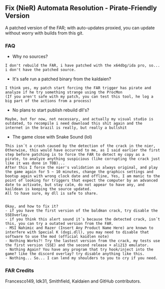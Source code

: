## Fix (NieR) Automata Resolution - Pirate-Friendly Version

A patched version of the FAR; with auto-updates proxied, you can update without worry with builds from this git.

### FAQ
- Why no sources?

```
I don't rebuild the FAR, i have patched with the x64dbg/ida pro, so... i don't have the patched source.
```


- It's safe run a patched binary from the kaldaien?

```
I think yes, my patch start forcing the FAR trigger has pirate and analyze if he try something strange using the ProcMon
(If you aren't safe with my patch, you can test this tool, he log a big part of the actions from a process)
```



- No plans to start publish rebuild dll's?
```
Maybe, but for now, not necessary, and actually my visual studio is outdated, to recompile i need download this shit again and the
internet in the brazil is really, but really a bullshit
```

- The game close with Snake Sound (lol)
```
This isn´t a crash caused by the detection of the crack in the nier, Otherwise, this would have occurred to me, as I said earlier the first step before patching is to force the FAR to detect my copy as a pirate, to analyze anything suspicious (like corrupting the crack just like it was done in TOB)...
After this I force the nier's validation as always original, and play the game again for 5 ~ 10 minutes, change the graphics settings and bootup again with wrong clock date and offline, Yes, I am manic to the point of looking for triggers that expect the computer by an advanced date to activate, but stay calm, do not appear to have any, and kaildean is keeping the source updated.
All to have sure, my dll is safe to share.


Okay, and how to fix it?
- if you have the first version of the baldman crack, try disable the SSEOverlay.
- if you think this alert sound it´s because the detected crack, isn´t this, you can try a outated version from the FAR.
- MSI Nahimic and Razer (Insert Any Product Name Here) are known to interfere with Special K (dxgi.dll), you may need to disable that software to use the mod (official kaidlen note)
- Nothing Works?! Try the lastest version from the crack, my tests use the first version (SSE) and the second release + ali213 emulator.
- Nothing Again? You have any program that try hook/inject into the game? like the discord overlay? try disable anything like this.
- Nothing... So... I can lend my shoulders to you to cry if you need.

```

### FAR Credits
Francesco149, Idk31, Smithfield, Kaldaien and GitHub contributors.
